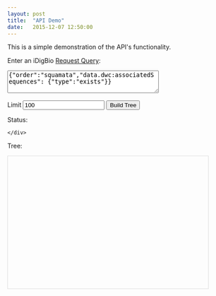 ```yaml
---
layout: post
title:  "API Demo"
date:   2015-12-07 12:50:00
---
```


This is a simple demonstration of the API's functionality.

Enter an iDigBio [Request Query](https://github.com/iDigBio/idigbio-search-api/wiki/Query-Format):
    
<div>
    <form id="query_form" action="javascript:void(0);">
       <div>
           <textarea id="query" name="rq" rows="3" cols="40">{"order":"squamata","data.dwc:associatedSequences": {"type":"exists"}}</textarea><br></br>
           Limit <input name="limit" type="text" value="100"></text>
           <input value="Build Tree" onclick="build_tree();" type="submit">
       </div>   
    </form>
</div>

Status:

<div class="container-fluid">
    <div id="status">
    
    </div>
<div>
    
Tree:
    
<div class="container-fluid">
    <div id="viewport" style="border:1px solid #ddd; min-height:300px; width:90%;" class="center-block">
    </div>
</div>

<script>

function build_tree(){
    url = "http://elk.acis.ufl.edu:8080/tree/build";
    $.get(url, $("form#query_form").serialize(), function(res){
        status_poll(res.job_id, 0);
    }, 'json')
    return false;
    
}

function status_poll(job_id, limit){
    url = "http://elk.acis.ufl.edu:8080/tree/view/" + job_id;
    $.ajax({
        url: url,
        type: 'get',
        success: function(res){    
            $("#status").html("Job " + job_id + " is " + res.status + " " + limit);
            if ( limit > 60){
                $("#status").html("Job " + job_id + " has timed out");
            }else if (res.status == "done"){
                get_tree(job_id);
            }else{
                limit += 2
                setTimeout(function(){status_poll(job_id, limit)}, 2000);
            }
        }
    });
}

function get_tree(job_id){
    var obj = document.createElement("object");
    obj.type = "image/svg+xml"
    obj.data = "http://elk.acis.ufl.edu:8080/tree/render/" + job_id;

    var src = document.getElementById("viewport");
    while (src.firstChild) {
        src.removeChild(src.firstChild);
    }
    src.appendChild(obj); 
}

</script>